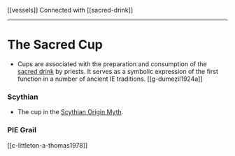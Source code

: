 [[vessels]]
Connected with [[sacred-drink]]

---

# The Sacred Cup

- Cups are associated with the preparation and consumption of the [sacred drink](sacred-drink.md) by priests. It serves as a symbolic expression of the first function in a number of ancient IE traditions. [[g-dumezil1924a]]

### Scythian

- The cup in the [Scythian Origin Myth](scythian-origin-myth.md).

### PIE Grail
[[c-littleton-a-thomas1978]]